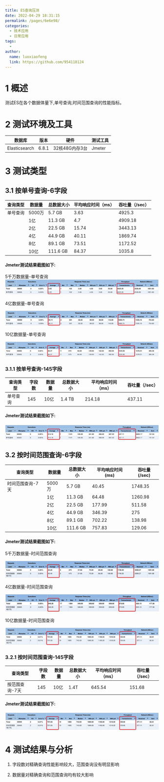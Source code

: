 ```yaml
---
title: ES查询压测
date: 2022-04-29 18:31:15
permalink: /pages/6e6e98/
categories:
  - 技术应用
  - 日常应用
tags:
  - 
author: 
  name: luoxiaofeng
  link: https://github.com/954118124
---
```

# 1 概述

测试ES在各个数据体量下,单号查询,时间范围查询的性能指标。



# 2 测试环境及工具

| **数据库**    | **版本** | **硬件**       | **测试工具** |
| ------------- | -------- | -------------- | ------------ |
| Elasticsearch | 6.8.1    | 32核48G内存3台 | Jmeter       |



# 3 测试类型

## 3.1 按单号查询-6字段

| 查询类型 | 数据量 | 总数据大小 | 平均响应时间（ms） | 吞吐量（/sec） |
| -------- | ------ | ---------- | :----------------- | -------------- |
| 单号查询 | 5000万 | 5.7 GB     | 3.63               | 4925.3         |
|          | 1亿    | 11.3 GB    | 4.7                | 4909.18        |
|          | 2亿    | 22.5 GB    | 15.74              | 3443.13        |
|          | 4亿    | 44.9 GB    | 40.11              | 1869.74        |
|          | 8亿    | 89.1 GB    | 73.51              | 1172.52        |
|          | 10亿   | 111.6 GB   | 84.37              | 1035.8         |

#### Jmeter测试结果截图如下:

5千万数据量-单号查询
![image-20220429180834463](/img/media/image-20220429180834463.png)  

4亿数据量-单号查询

![image-20220429181009431](/img/media/image-20220429181009431.png) 

10亿数据量-单号查询

 ![image-20220429181045011](/img/media/image-20220429181045011.png) 



### 3.1.1 按单号查询-145字段

| 查询类型 | 字段数 | 数据量 | 总数据大小 | 平均响应时间（ms） | 吞吐量（/sec） |
| -------- | ------ | ------ | ---------- | ------------------ | -------------- |
| 单号查询 | 145    | 10亿   | 1.4 TB     | 214.18             | 437.11         |

#### Jmeter测试结果截图如下:

  ![image-20220429181333786](/img/media/image-20220429181333786.png) 

 

## 3.2 按时间范围查询-6字段

| **查询类型**     | **数据量** | **总数据大小** | **平均响应时间(ms)** | **吞吐量(/sec)** |
| ---------------- | ---------- | -------------- | -------------------- | ---------------- |
| 时间范围查询-7天 | 5000万     | 5.7 GB         | 40.45                | 1748.35          |
|                  | 1亿        | 11.3 GB        | 64.48                | 1260.98          |
|                  | 2亿        | 22.5 GB        | 177.99               | 511.58           |
|                  | 4亿        | 44.9 GB        | 346.39               | 275              |
|                  | 8亿        | 89.1 GB        | 702.22               | 138.98           |
|                  | 10亿       | 111.6 GB       | 757.83               | 129.06           |

#### Jmeter测试结果截图如下:

5千万数据量-时间范围查询

![image-20220429181906325](/img/media/image-20220429181906325.png) 

4亿数据量-时间范围查询

![image-20220429181939539](/img/media/image-20220429181939539.png) 

10亿数据量-时间范围查询

![image-20220429182125640](/img/media/image-20220429182125640.png) 

 

### 3.2.1 按时间范围查询-145字段 

| **查询类型**   | **字段数** | **数据量** | **总数据大小** | **平均响应时间（****ms****）** | **吞吐量（****/sec****）** |
| -------------- | ---------- | ---------- | -------------- | ------------------------------ | -------------------------- |
| 按范围查询-7天 | 145        | 10亿       | 1.4T           | 645.54                         | 151.68                     |

#### Jmeter测试结果截图如下:

![image-20220429182240368](/img/media/image-20220429182240368.png) 

 

# 4 测试结果与分析

1. 字段数对精确查询性能影响较大，范围查询没有明显影响

2. 数据量对精确查询和范围查询均有较大影响